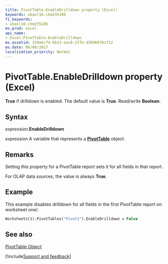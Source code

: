```yaml
---
title: PivotTable.EnableDrilldown property (Excel)
keywords: vbaxl10.chm235106
f1_keywords:
- vbaxl10.chm235106
ms.prod: excel
api_name:
- Excel.PivotTable.EnableDrilldown
ms.assetid: 329e6c74-6b23-eac8-2ffb-45696076c712
ms.date: 06/08/2017
localization_priority: Normal
---
```



# PivotTable.EnableDrilldown property (Excel)

 **True** if drilldown is enabled. The default value is **True**. Read/write **Boolean**.


## Syntax

_expression_.**EnableDrilldown**

_expression_ A variable that represents a **[PivotTable](Excel.PivotTable.md)** object.


## Remarks

Setting this property for a PivotTable report sets it for all fields in that report.

For OLAP data sources, the value is always  **True**.


## Example

This example disables drilldown for all fields in the first PivotTable report on worksheet one/.


```vb
Worksheets(1).PivotTables("Pivot1").EnableDrilldown = False
```


## See also


[PivotTable Object](Excel.PivotTable.md)

[!include[Support and feedback](~/includes/feedback-boilerplate.md)]